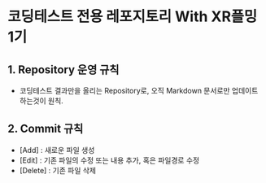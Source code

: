 # 코딩테스트 전용 레포지토리 With XR플밍 1기

## 1. Repository 운영 규칙

- 코딩테스트 결과만을 올리는 Repository로, 오직 Markdown 문서로만 업데이트 하는것이 원칙.

## 2. Commit 규칙

- [Add] : 새로운 파일 생성
- [Edit] : 기존 파일의 수정 또는 내용 추가, 혹은 파일경로 수정
- [Delete] : 기존 파일 삭제
